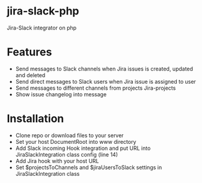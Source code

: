 # jira-slack-php
Jira-Slack integrator on php

# Features

- Send messages to Slack channels when Jira issues is created, updated and deleted
- Send direct messages to Slack users when Jira issue is assigned to user
- Send messages to different channels from projects Jira-projects
- Show issue changelog into message

# Installation

- Clone repo or download files to your server
- Set your host DocumentRoot into www directory
- Add Slack incoming Hook integration and put URL into JiraSlackIntegration class config (line 14)
- Add Jira hook with your host URL
- Set $projectsToChannels and $jiraUsersToSlack settings in JiraSlackIntegration class

